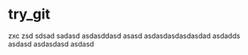 try_git
=======
zxc
zsd
sdsad
sadasd
asdasddasd
asasd
asdasdasdasdasdad
asdadds
asdasd
asdasdasd
asdasd
